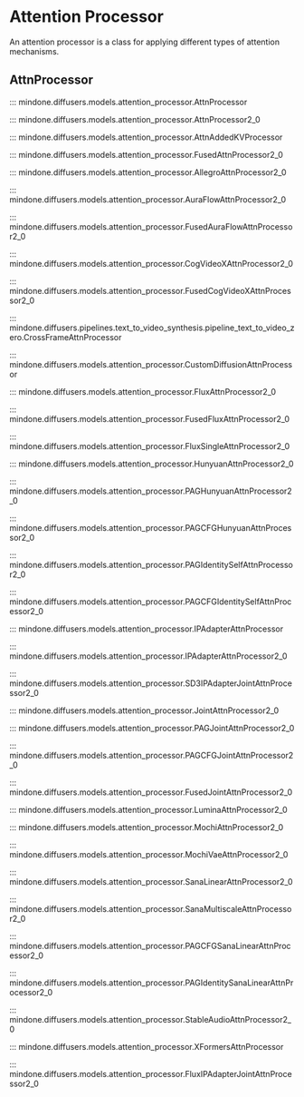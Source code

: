 <!--Copyright 2024 The HuggingFace Team. All rights reserved.

Licensed under the Apache License, Version 2.0 (the "License"); you may not use this file except in compliance with
the License. You may obtain a copy of the License at

http://www.apache.org/licenses/LICENSE-2.0

Unless required by applicable law or agreed to in writing, software distributed under the License is distributed on
an "AS IS" BASIS, WITHOUT WARRANTIES OR CONDITIONS OF ANY KIND, either express or implied. See the License for the
specific language governing permissions and limitations under the License.
-->

# Attention Processor

An attention processor is a class for applying different types of attention mechanisms.

## AttnProcessor

::: mindone.diffusers.models.attention_processor.AttnProcessor

::: mindone.diffusers.models.attention_processor.AttnProcessor2_0

::: mindone.diffusers.models.attention_processor.AttnAddedKVProcessor

::: mindone.diffusers.models.attention_processor.FusedAttnProcessor2_0

::: mindone.diffusers.models.attention_processor.AllegroAttnProcessor2_0

::: mindone.diffusers.models.attention_processor.AuraFlowAttnProcessor2_0

::: mindone.diffusers.models.attention_processor.FusedAuraFlowAttnProcessor2_0

::: mindone.diffusers.models.attention_processor.CogVideoXAttnProcessor2_0

::: mindone.diffusers.models.attention_processor.FusedCogVideoXAttnProcessor2_0

::: mindone.diffusers.pipelines.text_to_video_synthesis.pipeline_text_to_video_zero.CrossFrameAttnProcessor

::: mindone.diffusers.models.attention_processor.CustomDiffusionAttnProcessor

::: mindone.diffusers.models.attention_processor.FluxAttnProcessor2_0

::: mindone.diffusers.models.attention_processor.FusedFluxAttnProcessor2_0

::: mindone.diffusers.models.attention_processor.FluxSingleAttnProcessor2_0

::: mindone.diffusers.models.attention_processor.HunyuanAttnProcessor2_0

::: mindone.diffusers.models.attention_processor.PAGHunyuanAttnProcessor2_0

::: mindone.diffusers.models.attention_processor.PAGCFGHunyuanAttnProcessor2_0

::: mindone.diffusers.models.attention_processor.PAGIdentitySelfAttnProcessor2_0

::: mindone.diffusers.models.attention_processor.PAGCFGIdentitySelfAttnProcessor2_0

::: mindone.diffusers.models.attention_processor.IPAdapterAttnProcessor

::: mindone.diffusers.models.attention_processor.IPAdapterAttnProcessor2_0

::: mindone.diffusers.models.attention_processor.SD3IPAdapterJointAttnProcessor2_0

::: mindone.diffusers.models.attention_processor.JointAttnProcessor2_0

::: mindone.diffusers.models.attention_processor.PAGJointAttnProcessor2_0

::: mindone.diffusers.models.attention_processor.PAGCFGJointAttnProcessor2_0

::: mindone.diffusers.models.attention_processor.FusedJointAttnProcessor2_0

::: mindone.diffusers.models.attention_processor.LuminaAttnProcessor2_0

::: mindone.diffusers.models.attention_processor.MochiAttnProcessor2_0

::: mindone.diffusers.models.attention_processor.MochiVaeAttnProcessor2_0

::: mindone.diffusers.models.attention_processor.SanaLinearAttnProcessor2_0

::: mindone.diffusers.models.attention_processor.SanaMultiscaleAttnProcessor2_0

::: mindone.diffusers.models.attention_processor.PAGCFGSanaLinearAttnProcessor2_0

::: mindone.diffusers.models.attention_processor.PAGIdentitySanaLinearAttnProcessor2_0

::: mindone.diffusers.models.attention_processor.StableAudioAttnProcessor2_0

::: mindone.diffusers.models.attention_processor.XFormersAttnProcessor

::: mindone.diffusers.models.attention_processor.FluxIPAdapterJointAttnProcessor2_0
